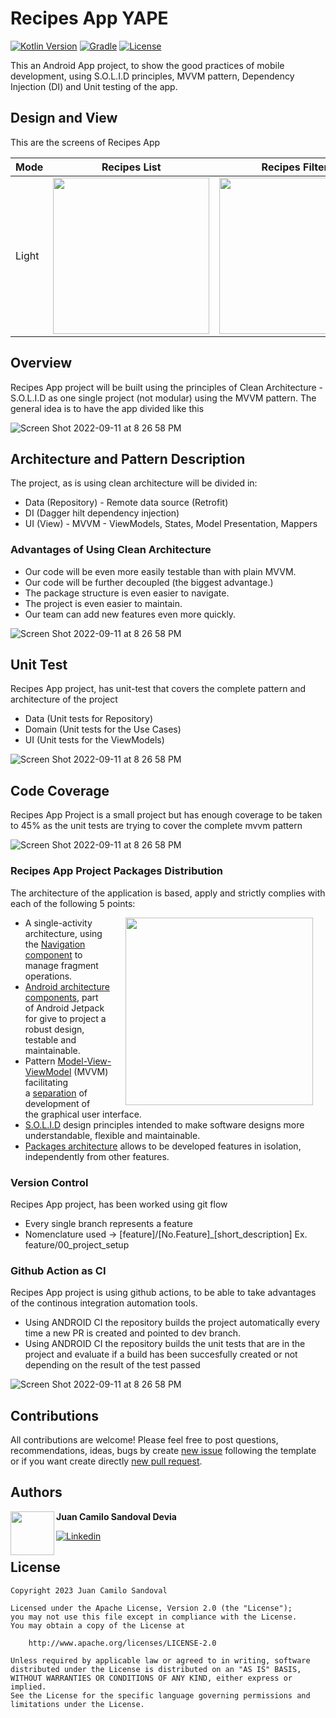 # Recipes App YAPE

[![Kotlin Version](https://img.shields.io/badge/kotlin-1.8.20-blue.svg)](http://kotlinlang.org/)
[![Gradle](https://img.shields.io/badge/gradle-7.4.2-blue.svg)](https://lv.binarybabel.org/catalog/gradle/latest)
[![License](https://img.shields.io/badge/License-Apache%202.0-lightgrey.svg)](http://www.apache.org/licenses/LICENSE-2.0)

This an Android App project, to show the good practices of mobile development, using S.O.L.I.D principles, MVVM pattern, Dependency Injection (DI) and Unit testing of the app.
 
## Design and View
This are the screens of Recipes App

| Mode  | Recipes List                                                       | Recipes Filters                                                         | Recipes Location                                                          | Recipes Details                                                          |
|-------|--------------------------------------------------------------------------|------------------------------------------------------------------------------|---------------------------------------------------------------------------|---------------------------------------------------------------------------|
| Light | <img src="recipes_list.jpg" width="250"> | <img src="recipes_filters.jpg" width="250"> | <img src="recipes_location.jpg" width="250"> | <img src="recipes_details_overview.jpg" width="250"> |

## Overview
Recipes App project will be built using the principles of Clean Architecture - S.O.L.I.D as one single project (not modular) using the MVVM pattern. 
The general idea is to have the app divided like this

<img alt="Screen Shot 2022-09-11 at 8 26 58 PM" src="architecture.jpg">

## Architecture and Pattern Description

The project, as is using clean architecture will be divided in:

- Data (Repository) - Remote data source (Retrofit)
- DI (Dagger hilt dependency injection)
- UI (View) - MVVM - ViewModels, States, Model Presentation, Mappers

### Advantages of Using Clean Architecture

- Our code will be even more easily testable than with plain MVVM.
- Our code will be further decoupled (the biggest advantage.)
- The package structure is even easier to navigate.
- The project is even easier to maintain.
- Our team can add new features even more quickly.

<img alt="Screen Shot 2022-09-11 at 8 26 58 PM" src="solid.jpg">

## Unit Test

Recipes App project, has unit-test that covers the complete pattern and architecture of the project
- Data (Unit tests for Repository)
- Domain (Unit tests for the Use Cases)
- UI (Unit tests for the ViewModels)

<img alt="Screen Shot 2022-09-11 at 8 26 58 PM" src="Yape unit test.png">

## Code Coverage

Recipes App Project is a small project but has enough coverage to be taken to 45% as the unit tests are trying to cover the complete mvvm
pattern

<img alt="Screen Shot 2022-09-11 at 8 26 58 PM" src="code_coverage.jpg">

### Recipes App Project Packages Distribution

The architecture of the application is based, apply and strictly complies with each of the following 5 points:

<img src="project_structure.png" width="300" align="right" hspace="20">

-   A single-activity architecture, using the [Navigation component](https://developer.android.com/guide/navigation/navigation-getting-started) to manage fragment operations.
-   [Android architecture components](https://developer.android.com/topic/libraries/architecture/), part of Android Jetpack for give to project a robust design, testable and maintainable.
-   Pattern [Model-View-ViewModel](https://en.wikipedia.org/wiki/Model%E2%80%93view%E2%80%93viewmodel) (MVVM) facilitating a [separation](https://en.wikipedia.org/wiki/Separation_of_concerns) of development of the graphical user interface.
-   [S.O.L.I.D](https://en.wikipedia.org/wiki/SOLID) design principles intended to make software designs more understandable, flexible and maintainable.
-   [Packages architecture](https://proandroiddev.com/build-a-modular-android-app-architecture-25342d99de82) allows to be developed features in isolation, independently from other features.


### Version Control

Recipes App project, has been worked using git flow

- Every single branch represents a feature
- Nomenclature used -> [feature]/[No.Feature]_[short_description] Ex. feature/00_project_setup

### Github Action as CI

Recipes App project is using github actions, to be able to take advantages of the continous integration automation tools.

- Using ANDROID CI the repository builds the project automatically every time a new PR is created and pointed to dev branch. 
- Using ANDROID CI the repository builds the unit tests that are in the project and evaluate if a build has been succesfully created or not depending on the result of the test passed


<img alt="Screen Shot 2022-09-11 at 8 26 58 PM" src="Github Actions.png">

## Contributions

All contributions are welcome!
Please feel free to post questions, recommendations, ideas, bugs by create [new issue](https://github.com/juanchosandox90/RecipesApp/issues) following the template or if you want create directly [new pull request](https://github.com/juanchosandox90/RecipesApp/pulls).

## Authors

<a href="https://www.facebook.com/costa27/" target="_blank">
  <img src="https://avatars.githubusercontent.com/u/19155273?s=400&u=a68489b42c03f3e4b9507a055841365f12a1ff12&v=4" width="70" align="left">
</a>

**Juan Camilo Sandoval Devia**

[![Linkedin](https://img.shields.io/badge/-linkedin-grey?logo=linkedin)](https://www.linkedin.com/in/juan-camilo-sandoval-devia-a33955a5/)

## License

```license
Copyright 2023 Juan Camilo Sandoval

Licensed under the Apache License, Version 2.0 (the "License");
you may not use this file except in compliance with the License.
You may obtain a copy of the License at

    http://www.apache.org/licenses/LICENSE-2.0

Unless required by applicable law or agreed to in writing, software
distributed under the License is distributed on an "AS IS" BASIS,
WITHOUT WARRANTIES OR CONDITIONS OF ANY KIND, either express or implied.
See the License for the specific language governing permissions and
limitations under the License.
```


